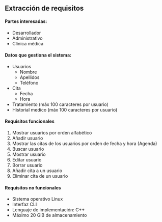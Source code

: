 ## Extracción de requisitos

#### Partes interesadas:
* Desarrollador
* Administrativo
* Clínica médica


#### Datos que gestiona el sistema:
* Usuarios
  * Nombre
  * Apellidos
  * Teléfono
* Cita
  * Fecha
  * Hora
* Tratamiento (máx 100 caracteres por usuario)
* Historial medico (máx 100 caracteres por usuario)

#### Requisitos funcionales 
1. Mostrar usuarios por orden alfabético
1. Añadir usuario
1. Mostrar las citas de los usuarios por orden de fecha y hora (Agenda)
1. Buscar usuario
1. Mostrar usuario
1. Editar usuario
1. Borrar usuario
1. Añadir cita a un usuario
1. Eliminar cita de un usuario

#### Requisitos no funcionales
* Sistema operativo Linux
* Interfaz CLI
* Lenguaje de implementación: C++
* Máximo 20 GiB de almacenamiento
